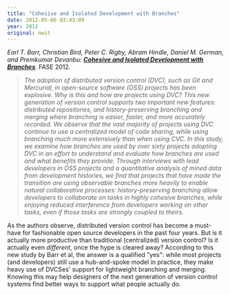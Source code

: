 ```yaml
---
title: "Cohesive and Isolated Development with Branches"
date: 2012-05-06 03:43:09
year: 2012
original: nwit
---
```

<p><em>Earl T. Barr, Christian Bird, Peter C. Rigby, Abram Hindle, Daniel M. German, and Premkumar Devanbu: <strong><a href="http://research.microsoft.com/apps/pubs/default.aspx?id=157290">Cohesive and Isolated Development with Branches</a></strong>.</em> FASE 2012.</p>
<blockquote><em>The adoption of distributed version control (DVC), such as Git and Mercurial, in open-source software (OSS) projects has been explosive. Why is this and how are projects using DVC? This new generation of version control supports two important new features: <em>distributed repositories</em>, and <em>history-preserving branching and merging</em> where branching is easier, faster, and more accurately recorded. We observe that the vast majority of projects using DVC continue to use a centralized model of code sharing, while using branching much more extensively than when using CVC. In this study, we examine how branches are used by over sixty projects adopting DVC in an effort to understand and evaluate how branches are used and what benefits they provide. Through interviews with lead developers in OSS projects and a quantitative analysis of mined data from development histories, we find that projects that have made the transition are using observable branches more heavily to enable natural collaborative processes: history-preserving branching allow developers to collaborate on tasks in highly cohesive branches, while enjoying <em>reduced interference</em> from developers working on other tasks, even if those tasks are <em>strongly coupled</em> to theirs.</em></blockquote>
<p>As the authors observe, distributed version control has become a must-have for fashionable open source developers in the past four years. But is it actually more productive than traditional (centralized) version control? Is it actually even <em>different</em>, once the hype is cleared away? According to this new study by Barr et al, the answer is a qualified "yes": while most projects (and developers) still use a hub-and-spoke model in practice, they make heavy use of DVCSes' support for lightweight branching and merging. Knowing this may help designers of the next generation of version control systems find better ways to support what people actually do.</p>
